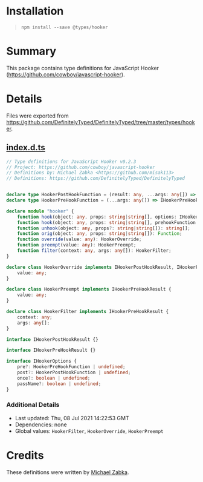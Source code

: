 # Installation
> `npm install --save @types/hooker`

# Summary
This package contains type definitions for JavaScript Hooker (https://github.com/cowboy/javascript-hooker).

# Details
Files were exported from https://github.com/DefinitelyTyped/DefinitelyTyped/tree/master/types/hooker.
## [index.d.ts](https://github.com/DefinitelyTyped/DefinitelyTyped/tree/master/types/hooker/index.d.ts)
````ts
// Type definitions for JavaScript Hooker v0.2.3
// Project: https://github.com/cowboy/javascript-hooker
// Definitions by: Michael Zabka <https://github.com/misak113>
// Definitions: https://github.com/DefinitelyTyped/DefinitelyTyped


declare type HookerPostHookFunction = (result: any, ...args: any[]) => IHookerPostHookResult|void;
declare type HookerPreHookFunction = (...args: any[]) => IHookerPreHookResult|void;

declare module "hooker" {
    function hook(object: any, props: string|string[], options: IHookerOptions): void;
    function hook(object: any, props: string|string[], prehookFunction: HookerPreHookFunction): void;
    function unhook(object: any, props?: string|string[]): string[];
    function orig(object: any, props: string|string[]): Function;
    function override(value: any): HookerOverride;
    function preempt(value: any): HookerPreempt;
    function filter(context: any, args: any[]): HookerFilter;
}

declare class HookerOverride implements IHookerPostHookResult, IHookerPreHookResult {
    value: any;
}

declare class HookerPreempt implements IHookerPreHookResult {
    value: any;
}

declare class HookerFilter implements IHookerPreHookResult {
    context: any;
    args: any[];
}

interface IHookerPostHookResult {}

interface IHookerPreHookResult {}

interface IHookerOptions {
    pre?: HookerPreHookFunction | undefined;
    post?: HookerPostHookFunction | undefined;
    once?: boolean | undefined;
    passName?: boolean | undefined;
}

````

### Additional Details
 * Last updated: Thu, 08 Jul 2021 14:22:53 GMT
 * Dependencies: none
 * Global values: `HookerFilter`, `HookerOverride`, `HookerPreempt`

# Credits
These definitions were written by [Michael Zabka](https://github.com/misak113).
